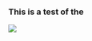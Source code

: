 ### This is a test of the 

![](https://holocron.so/uploads/fe2eb23a-neom-el92hmat91o-unsplash.jpg.jpeg)

